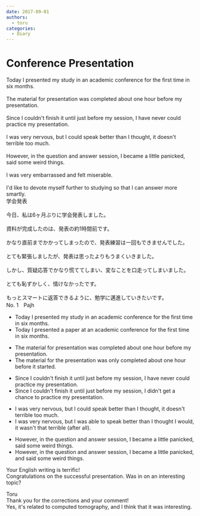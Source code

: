 ```yaml
---
date: 2017-09-01
authors:
  - toru
categories:
  - Diary
---
```


<h1 id="subject_show">Conference Presentation</h1>
<div class="date" hidden>Sep 1, 2017 18:45</div>
<div id="post"><div id="body_show_ori">
Today I presented my study in an academic conference for the first time in six months.<br/><br/>The material for presentation was completed about one hour before my presentation.<br/><br/>Since I couldn't finish it until just before my session, I have never could practice my presentation.<br/><br/>I was very nervous, but I could speak better than I thought, it doesn't terrible too much.<br/><br/>However, in the question and answer session, I became a little panicked, said some weird things.<br/><br/>I was very embarrassed and felt miserable.<br/><br/>I'd like to devote myself further to studying so that I can answer more smartly.
</div></div>

<!-- more -->

<div id="post_ja"><div id="body_show_mo">
学会発表<br/><br/>今日、私は6ヶ月ぶりに学会発表しました。<br/><br/>資料が完成したのは、発表の約1時間前です。<br/><br/>かなり直前までかかってしまったので、発表練習は一回もできませんでした。<br/><br/>とても緊張しましたが、発表は思ったよりもうまくいきました。<br/><br/>しかし、質疑応答でかなり慌ててしまい、変なことを口走ってしまいました。<br/><br/>とても恥ずかしく、情けなかったです。<br/><br/>もっとスマートに返答できるように、勉学に邁進していきたいです。
</div></div>
<div id="block"><div class="first_name"> No. 1　<span class="just_name">Pajh</span></div><div id="block2">
<ul class="correction_field">
<li class="incorrect">Today I presented my study in an academic conference for the first time in six months.</li>
<li class="corrected correct">
Today I presented <span class="f_blue">a paper</span> <span class="f_red">at</span> an academic conference for the first time in six months.
</li>
</ul>
<ul class="correction_field">
<li class="incorrect">The material for presentation was completed about one hour before my presentation.</li>
<li class="corrected correct">
The material for <span class="f_blue">the</span> presentation was <span class="f_red">only</span> completed about one hour before <span class="f_blue">it started</span>.
</li>
</ul>
<ul class="correction_field">
<li class="incorrect">Since I couldn't finish it until just before my session, I have never could practice my presentation.</li>
<li class="corrected correct">
Since I couldn't finish it until just before my session, I <span class="f_blue">didn't get a chance to</span> practice<span class="f_gray"><span class="sline"> my presentation</span></span>.
</li>
</ul>
<ul class="correction_field">
<li class="incorrect">I was very nervous, but I could speak better than I thought, it doesn't terrible too much.</li>
<li class="corrected correct">
I was very nervous, but I <span class="f_red">was able to</span> speak better than I thought <span class="f_blue">I would</span>, <span class="f_blue">it wasn't that terrible</span> <span class="f_gray">(after all)</span>.
</li>
</ul>
<ul class="correction_field">
<li class="incorrect">However, in the question and answer session, I became a little panicked, said some weird things.</li>
<li class="corrected correct">
However, in the question and answer session, I became a little panicked, <span class="f_red">and</span> said some weird things.
</li>
</ul>
<p class="comment_small">
 Your English writing is terrific!
 <br/>
 Congratulations on the successful presentation.  Was in on an interesting topic?
</p>

</div><div class="name"><span class="just_name">Toru</span><br>
Thank you for the corrections and your comment!<br/>Yes, it's related to computed tomography, and I think that it was interesting.
</div>
</div>
